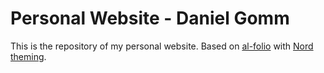 # Personal Website - Daniel Gomm

This is the repository of my personal website. Based on [al-folio](https://github.com/alshedivat/al-folio) with 
[Nord theming](https://www.nordtheme.com/).